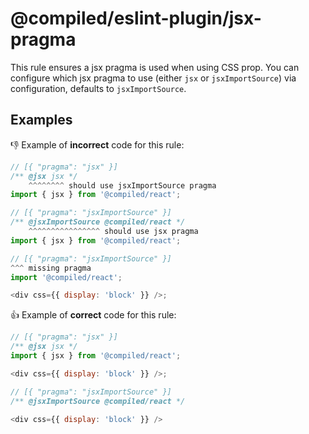 # @compiled/eslint-plugin/jsx-pragma

This rule ensures a jsx pragma is used when using CSS prop.
You can configure which jsx pragma to use (either `jsx` or `jsxImportSource`) via configuration,
defaults to `jsxImportSource`.

## Examples

👎 Example of **incorrect** code for this rule:

```js
// [{ "pragma": "jsx" }]
/** @jsx jsx */
    ^^^^^^^^ should use jsxImportSource pragma
import { jsx } from '@compiled/react';
```

```js
// [{ "pragma": "jsxImportSource" }]
/** @jsxImportSource @compiled/react */
    ^^^^^^^^^^^^^^^^ should use jsx pragma
import { jsx } from '@compiled/react';
```

```js
// [{ "pragma": "jsxImportSource" }]
^^^ missing pragma
import '@compiled/react';

<div css={{ display: 'block' }} />;
```

👍 Example of **correct** code for this rule:

```js
// [{ "pragma": "jsx" }]
/** @jsx jsx */
import { jsx } from '@compiled/react';

<div css={{ display: 'block' }} />;
```

```js
// [{ "pragma": "jsxImportSource" }]
/** @jsxImportSource @compiled/react */

<div css={{ display: 'block' }} />
```
